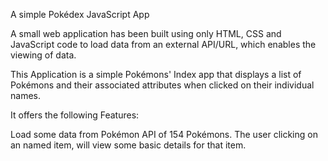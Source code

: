A simple Pokédex JavaScript App

A small web application has been built using only HTML, CSS and JavaScript code to load data from an external API/URL, which enables the viewing of data.

This Application is a simple Pokémons' Index app that displays a list of Pokémons and their associated attributes when clicked on their individual names.

It offers the following Features:

Load some data from Pokémon API of 154 Pokémons. The user clicking on an named item, will view some basic details for that item.